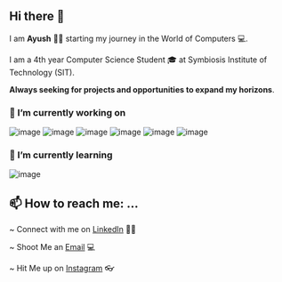 ## Hi there 👋
 I am **Ayush** 👦🏻 starting my journey in the World of Computers 💻.

 I am a 4th year Computer Science Student 🎓 at Symbiosis Institute of Technology (SIT).

**Always seeking for projects and opportunities to expand my horizons**. 

### 🔭 I’m currently working on 

![image](https://user-images.githubusercontent.com/59610160/88509684-3de13180-cfff-11ea-84d3-c080eb3c245b.png)
![image](https://user-images.githubusercontent.com/59610160/88508996-bd6e0100-cffd-11ea-92c4-be20554f111d.png)
![image](https://user-images.githubusercontent.com/59610160/88509094-f908cb00-cffd-11ea-8277-3f136de87a4c.png)
![image](https://user-images.githubusercontent.com/59610160/88509562-f9559600-cffe-11ea-83cf-8644d8709aaf.png)
![image](https://user-images.githubusercontent.com/59610160/88509204-33726800-cffe-11ea-8ad1-88b1ff5622df.png)
![image](https://user-images.githubusercontent.com/59610160/88509502-d4f9b980-cffe-11ea-9a97-07ba15f659ed.png)

### 🌱 I’m currently learning


![image](https://user-images.githubusercontent.com/59610160/88509327-72a0b900-cffe-11ea-9b20-35b2c4f9da5a.png)




## 📫 How to reach me: ...
 ~ Connect with me on [LinkedIn](https://www.linkedin.com/in/ayush-tiwari-2867811b2/) 🤵🏻

 ~ Shoot Me an [Email](https://github.com/Ayush-py) 💻

 ~ Hit Me up on [Instagram](https://www.instagram.com/ayushtiwari4real/) 👓
